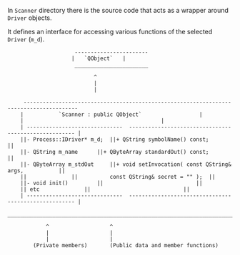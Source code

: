 In `Scanner` directory there is the source code that acts as a wrapper around `Driver` objects.

It defines an interface for accessing various functions of the selected `Driver` (`m_d`).

```
					 -----------------------
					|	`QObject`	|
					 _______________________

						   ^
						   |
						   |

	 ---------------------------------------------------------------------------------------
	|			`Scanner : public QObject`				 	|
	|					   		 	 			|
	| ------------------------------  ----------------------------------------------------- |
	||- Process::IDriver* m_d; 	||+ QString symbolName() const;			       ||
	||- QString m_name		||+ QByteArray standardOut() const;		       ||
	||- QByteArray m_stdOut		||+ void setInvocation( const QString& args,	       ||
	||				||			const QString& secret = "" );  ||
	||- void init()			||						       ||
	|| etc				||						       ||
	| ------------------------------  ----------------------------------------------------- |
	 _______________________________________________________________________________________

			^					^
			|					|
			|					|
		(Private members)		(Public data and member functions)
```
